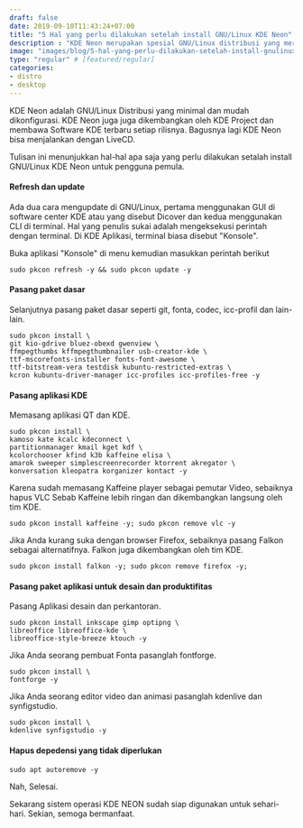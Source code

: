 ```yaml
---
draft: false
date: 2019-09-10T11:43:24+07:00
title: "5 Hal yang perlu dilakukan setelah install GNU/Linux KDE Neon"
description : "KDE Neon merupakan spesial GNU/Linux distribusi yang merilis aplikasi KDE secara terbaru. Beberapa hal yang perlu dilakukan setelah install KDE Neon, seperti pasang pembaruan, aplikasi, dan codec."
image: "images/blog/5-hal-yang-perlu-dilakukan-setelah-install-gnulinux-kde-neon.png"
type: "regular" # [featured/regular]
categories:
- distro
- desktop
---
```


KDE Neon adalah GNU/Linux Distribusi yang minimal dan mudah dikonfigurasi. KDE Neon juga juga dikembangkan oleh KDE Project dan membawa Software KDE terbaru setiap rilisnya. Bagusnya lagi KDE Neon bisa menjalankan dengan LiveCD.

Tulisan ini menunjukkan hal-hal apa saja yang perlu dilakukan setalah install GNU/Linux KDE Neon untuk pengguna pemula.

#### Refresh dan update

Ada dua cara mengupdate di GNU/Linux, pertama menggunakan GUI di software center KDE atau yang disebut Dicover dan kedua menggunakan CLI di terminal.
Hal yang penulis sukai adalah mengeksekusi perintah dengan terminal. Di KDE Aplikasi, terminal biasa disebut "Konsole".

Buka aplikasi "Konsole" di menu kemudian masukkan perintah berikut

```
sudo pkcon refresh -y && sudo pkcon update -y
```

#### Pasang paket dasar

Selanjutnya pasang paket dasar seperti git, fonta, codec, icc-profil dan lain-lain.

```
sudo pkcon install \
git kio-gdrive bluez-obexd gwenview \
ffmpegthumbs kffmpegthumbnailer usb-creator-kde \
ttf-mscorefonts-installer fonts-font-awesome \
ttf-bitstream-vera testdisk kubuntu-restricted-extras \
kcron kubuntu-driver-manager icc-profiles icc-profiles-free -y
```

#### Pasang aplikasi KDE

Memasang aplikasi QT dan KDE.

```
sudo pkcon install \
kamoso kate kcalc kdeconnect \
partitionmanager kmail kget kdf \
kcolorchooser kfind k3b kaffeine elisa \
amarok sweeper simplescreenrecorder ktorrent akregator \
konversation kleopatra korganizer kontact -y
```

Karena sudah memasang Kaffeine player sebagai pemutar Video, sebaiknya hapus VLC Sebab Kaffeine lebih ringan dan dikembangkan langsung oleh tim KDE.

```
sudo pkcon install kaffeine -y; sudo pkcon remove vlc -y
```

Jika Anda kurang suka dengan browser Firefox, sebaiknya pasang Falkon sebagai alternatifnya. Falkon juga dikembangkan oleh tim KDE.

```
sudo pkcon install falkon -y; sudo pkcon remove firefox -y;
```

#### Pasang paket aplikasi untuk desain dan produktifitas

Pasang Aplikasi desain dan perkantoran.
```
sudo pkcon install inkscape gimp optipng \
libreoffice libreoffice-kde \
libreoffice-style-breeze ktouch -y
```

Jika Anda seorang pembuat Fonta pasanglah fontforge.
```
sudo pkcon install \
fontforge -y
```

Jika Anda seorang editor video dan animasi pasanglah kdenlive dan synfigstudio.
```
sudo pkcon install \
kdenlive synfigstudio -y 
```

#### Hapus depedensi yang tidak diperlukan

```
sudo apt autoremove -y
```

Nah, Selesai.

Sekarang sistem operasi KDE NEON sudah siap digunakan untuk sehari-hari. Sekian, semoga bermanfaat.
